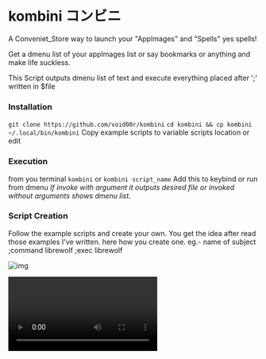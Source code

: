 # kombini コンビニ
A Conveniet_Store way to launch your "AppImages" and "Spells" yes spells!

Get a dmenu list of your appImages list or say bookmarks or anything and make life suckless.

 This Script outputs dmenu list of text and execute everything placed after ';' written in $file

 ### Installation
 `git clone https://github.com/void00r/kombini`
 `cd kombini && cp kombini ~/.local/bin/kombini`
 Copy example scripts to variable scripts location or edit

 ### Execution
 from you terminal `kombini` or `kombini script_name`
 Add this to keybind or run from dmenu
 *If invoke with argument it outputs desired file or invoked without arguments shows dmenu list.*

 ### Script Creation
 Follow the example scripts and create your own.
 You get the idea after read those examples I've written.
 here how you create one.
 eg.- 	name of subject	<tab>;<semicolon>command
 	librewolf	;exec librewolf

![img](http://0x0.st/-sjU.png)

![gif](http://0x0.st/-8XU.mkv)
